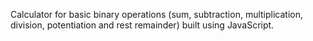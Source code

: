 Calculator for basic binary operations (sum, subtraction, multiplication, division, potentiation and rest remainder) built using JavaScript.
